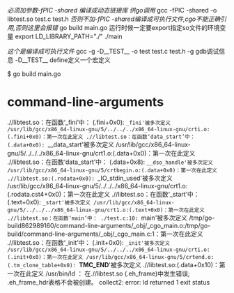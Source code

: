*必须加参数-fPIC -shared 编译成动态链接库 供go调用*
gcc -fPIC -shared -o libtest.so test.c test.h
*否则不加-fPIC -shared编译成可执行文件,cgo不能正确引用,否则这里会报错*
go build main.go
运行时候一定要export指定so文件的环境变量
export LD_LIBRARY_PATH="./"
./main

*这个是编译成可执行文件*
gcc -g -D__TEST__ -o test test.c test.h
-g gdb调试信息  -D__TEST__ define定义一个宏定义


$ go build main.go           
# command-line-arguments
.//libtest.so：在函数‘_fini’中：
(.fini+0x0): `_fini'被多次定义
/usr/lib/gcc/x86_64-linux-gnu/5/../../../x86_64-linux-gnu/crti.o:(.fini+0x0)：第一次在此定义
.//libtest.so：在函数‘data_start’中：
(.data+0x0): `__data_start'被多次定义
/usr/lib/gcc/x86_64-linux-gnu/5/../../../x86_64-linux-gnu/crt1.o:(.data+0x0)：第一次在此定义
.//libtest.so：在函数‘data_start’中：
(.data+0x8): `__dso_handle'被多次定义
/usr/lib/gcc/x86_64-linux-gnu/5/crtbegin.o:(.data+0x0)：第一次在此定义
.//libtest.so:(.rodata+0x0): `_IO_stdin_used'被多次定义
/usr/lib/gcc/x86_64-linux-gnu/5/../../../x86_64-linux-gnu/crt1.o:(.rodata.cst4+0x0)：第一次在此定义
.//libtest.so：在函数‘_start’中：
(.text+0x0): `_start'被多次定义
/usr/lib/gcc/x86_64-linux-gnu/5/../../../x86_64-linux-gnu/crt1.o:(.text+0x0)：第一次在此定义
.//libtest.so：在函数‘main’中：
./test.c:10: `main'被多次定义
/tmp/go-build862989160/command-line-arguments/_obj/_cgo_main.o:/tmp/go-build/command-line-arguments/_obj/_cgo_main.c:1：第一次在此定义
.//libtest.so：在函数‘_init’中：
(.init+0x0): `_init'被多次定义
/usr/lib/gcc/x86_64-linux-gnu/5/../../../x86_64-linux-gnu/crti.o:(.init+0x0)：第一次在此定义
/usr/lib/gcc/x86_64-linux-gnu/5/crtend.o:(.tm_clone_table+0x0): `__TMC_END__'被多次定义
.//libtest.so:(.data+0x10)：第一次在此定义
/usr/bin/ld ： 在.//libtest.so (.eh_frame)中发生错误; .eh_frame_hdr表格不会被创建。
collect2: error: ld returned 1 exit status
